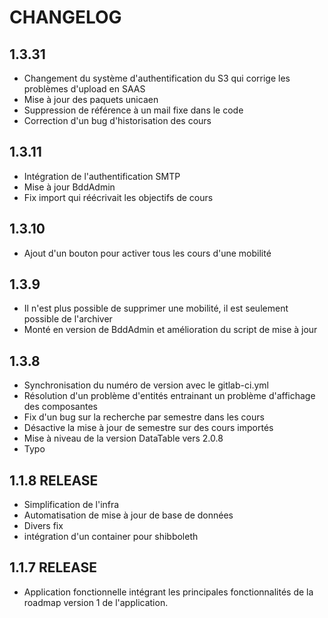 # CHANGELOG

## 1.3.31
- Changement du système d'authentification du S3 qui corrige les problèmes d'upload en SAAS
- Mise à jour des paquets unicaen
- Suppression de référence à un mail fixe dans le code
- Correction d'un bug d'historisation des cours

## 1.3.11
- Intégration de l'authentification SMTP
- Mise à jour BddAdmin
- Fix import qui réécrivait les objectifs de cours

## 1.3.10
- Ajout d'un bouton pour activer tous les cours d'une mobilité

## 1.3.9
- Il n'est plus possible de supprimer une mobilité, il est seulement possible de l'archiver
- Monté en version de BddAdmin et amélioration du script de mise à jour

## 1.3.8
- Synchronisation du numéro de version avec le gitlab-ci.yml
- Résolution d'un problème d'entités entrainant un problème d'affichage des composantes
- Fix d'un bug sur la recherche par semestre dans les cours
- Désactive la mise à jour de semestre sur des cours importés
- Mise à niveau de la version DataTable vers 2.0.8
- Typo

## 1.1.8 RELEASE
- Simplification de l'infra
- Automatisation de mise à jour de base de données
- Divers fix
- intégration d'un container pour shibboleth

## 1.1.7 RELEASE
- Application fonctionnelle intégrant les principales fonctionnalités de la roadmap version 1 de l'application.
